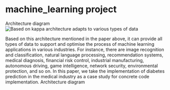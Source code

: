 # machine_learning project
Architecture diagram
![Based on kappa architecture adapts to various types of data](https://pic.imgdb.cn/item/65164f89c458853aeff16007.jpg)

Based on this architecture mentioned in the paper above, it can provide all types of data to support and optimise the process of machine learning applications in various industries. For instance, there are image recognition and classification, natural language processing, recommendation systems, medical diagnosis, financial risk control, industrial manufacturing, autonomous driving, game intelligence, network security, environmental protection, and so on. In this paper, we take the implementation of diabetes prediction in the medical industry as a case study for concrete code implementation.
Architecture diagram
